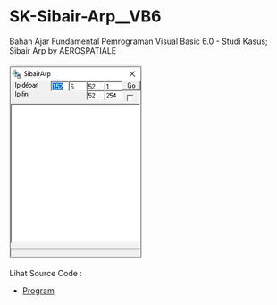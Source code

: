 # SK-Sibair-Arp__VB6
Bahan Ajar Fundamental Pemrograman Visual Basic 6.0 - Studi Kasus; Sibair Arp by AEROSPATIALE<br><br>
<img src="https://github.com/RizkyKhapidsyah/SK-Sibair-Arp__VB6/blob/main/result/001.PNG"><br><br>
Lihat Source Code : <br>
- <a href="https://github.com/RizkyKhapidsyah/SK-Sibair-Arp__VB6">Program</a>
